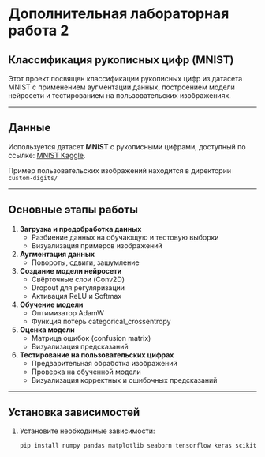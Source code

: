 # Дополнительная лабораторная работа 2

## Классификация рукописных цифр (MNIST)

Этот проект посвящен классификации рукописных цифр из датасета MNIST с применением аугментации данных, построением модели нейросети и тестированием на пользовательских изображениях.

---

## Данные

Используется датасет **MNIST** с рукописными цифрами, доступный по ссылке: [MNIST Kaggle](https://www.kaggle.com/c/digit-recognizer).

Пример пользовательских изображений находится в директории `custom-digits/`

---

## Основные этапы работы

1. **Загрузка и предобработка данных**  
   - Разбиение данных на обучающую и тестовую выборки  
   - Визуализация примеров изображений  
2. **Аугментация данных**  
   - Повороты, сдвиги, зашумление  
3. **Создание модели нейросети**  
   - Свёрточные слои (Conv2D)  
   - Dropout для регуляризации  
   - Активация ReLU и Softmax  
4. **Обучение модели**  
   - Оптимизатор AdamW  
   - Функция потерь categorical_crossentropy  
5. **Оценка модели**  
   - Матрица ошибок (confusion matrix)  
   - Визуализация предсказаний  
6. **Тестирование на пользовательских цифрах**  
   - Предварительная обработка изображений  
   - Проверка на обученной модели  
   - Визуализация корректных и ошибочных предсказаний  

---

## Установка зависимостей

1. Установите необходимые зависимости:

   ```bash
   pip install numpy pandas matplotlib seaborn tensorflow keras scikit-learn opencv-python
   ```

